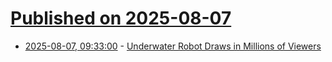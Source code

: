 # [Published on 2025-08-07](index.md)

* [2025-08-07, 09:33:00](https://soylentnews.org/article.pl?sid=25/08/05/1550247&from=rss) - [Underwater Robot Draws in Millions of Viewers](https://soylentnews.org/article.pl?sid=25/08/05/1550247&from=rss)
